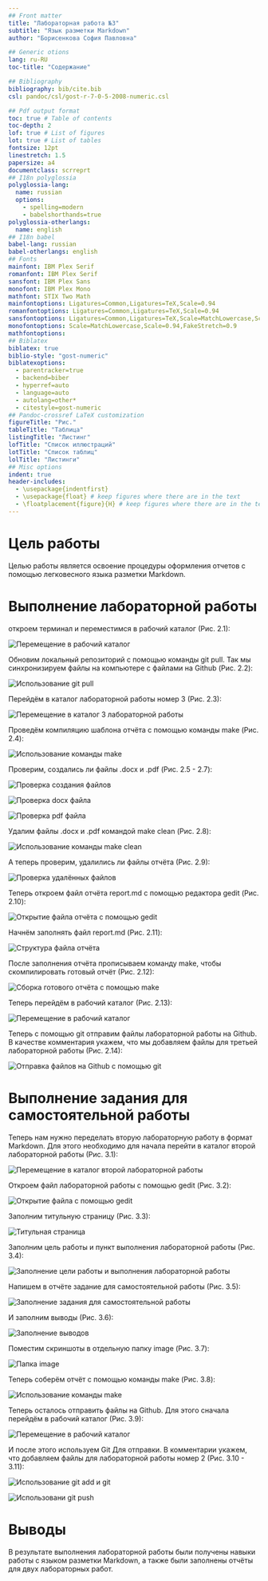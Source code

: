 ```yaml
---
## Front matter
title: "Лабораторная работа №3"
subtitle: "Язык разметки Markdown"
author: "Борисенкова София Павловна"

## Generic otions
lang: ru-RU
toc-title: "Содержание"

## Bibliography
bibliography: bib/cite.bib
csl: pandoc/csl/gost-r-7-0-5-2008-numeric.csl

## Pdf output format
toc: true # Table of contents
toc-depth: 2
lof: true # List of figures
lot: true # List of tables
fontsize: 12pt
linestretch: 1.5
papersize: a4
documentclass: scrreprt
## I18n polyglossia
polyglossia-lang:
  name: russian
  options:
	- spelling=modern
	- babelshorthands=true
polyglossia-otherlangs:
  name: english
## I18n babel
babel-lang: russian
babel-otherlangs: english
## Fonts
mainfont: IBM Plex Serif
romanfont: IBM Plex Serif
sansfont: IBM Plex Sans
monofont: IBM Plex Mono
mathfont: STIX Two Math
mainfontoptions: Ligatures=Common,Ligatures=TeX,Scale=0.94
romanfontoptions: Ligatures=Common,Ligatures=TeX,Scale=0.94
sansfontoptions: Ligatures=Common,Ligatures=TeX,Scale=MatchLowercase,Scale=0.94
monofontoptions: Scale=MatchLowercase,Scale=0.94,FakeStretch=0.9
mathfontoptions:
## Biblatex
biblatex: true
biblio-style: "gost-numeric"
biblatexoptions:
  - parentracker=true
  - backend=biber
  - hyperref=auto
  - language=auto
  - autolang=other*
  - citestyle=gost-numeric
## Pandoc-crossref LaTeX customization
figureTitle: "Рис."
tableTitle: "Таблица"
listingTitle: "Листинг"
lofTitle: "Список иллюстраций"
lotTitle: "Список таблиц"
lolTitle: "Листинги"
## Misc options
indent: true
header-includes:
  - \usepackage{indentfirst}
  - \usepackage{float} # keep figures where there are in the text
  - \floatplacement{figure}{H} # keep figures where there are in the text
---
```


# Цель работы

Целью работы является освоение процедуры оформления отчетов с помощью легковесного
языка разметки Markdown.

# Выполнение лабораторной работы

откроем терминал и переместимся в рабочий каталог (Рис. 2.1):

![Перемещение в рабочий каталог](image/1.jpg)

Обновим локальный репозиторий с помощью команды git pull. Так мы синхронизируем файлы на компьютере с файлами на Github (Рис. 2.2):

![Использование git pull](image/2.jpg)

Перейдём в каталог лабораторной работы номер 3 (Рис. 2.3):

![Перемещение в каталог 3 лабораторной работы](image/3.jpg)

Проведём компиляцию шаблона отчёта с помощью команды make (Рис. 2.4):

![Использование команды make](image/4.jpg)

Проверим, создались ли файлы .docx и .pdf (Рис. 2.5 - 2.7):

![Проверка создания файлов](image/5.jpg)

![Проверка docx файла](image/6.jpg)

![Проверка pdf файла](image/7.jpg)

Удалим файлы .docx и .pdf командой make clean (Рис. 2.8):

![Использование команды make clean](image/8.jpg)

А теперь проверим, удалились ли файлы отчёта (Рис. 2.9):

![Проверка удалённых файлов](image/9.jpg)

Теперь откроем файл отчёта report.md с помощью редактора gedit (Рис. 2.10):

![Открытие файла отчёта с помощью gedit](image/10.jpg)

Начнём заполнять файл report.md (Рис. 2.11):

![Структура файла отчёта](image/11.jpg)

После заполнения отчёта прописываем команду make, чтобы скомпилировать готовый отчёт (Рис. 2.12):

![Сборка готового отчёта с помощью make](image/12.jpg)

Теперь перейдём в рабочий каталог (Рис. 2.13):

![Перемещение в рабочий каталог](image/13.jpg)

Теперь с помощью git отправим файлы лабораторной работы на Github. В качестве комментария укажем, что мы добавляем файлы для третьей лабораторной работы (Рис. 2.14):

![Отправка файлов на Github с помощью git](image/14.jpg)

# Выполнение задания для самостоятельной работы

Теперь нам нужно переделать вторую лабораторную работу в формат Markdown. Для этого необходимо для начала перейти в каталог второй лабораторной работы (Рис. 3.1):

![Перемещение в каталог второй лабораторной работы](image/15.jpg)

Откроем файл лабораторной работы с помощью gedit (Рис. 3.2):

![Открытие файла с помощью gedit](image/16.jpg)

Заполним титульную страницу (Рис. 3.3):

![Титульная страница](image/17.jpg)

Заполним цель работы и пункт выполнения лабораторной работы (Рис. 3.4):

![Заполнение цели работы и выполнения лабораторной работы](image/18.jpg)

Напишем в отчёте задание для самостоятельной работы (Рис. 3.5):

![Заполнение задания для самостоятельной работы](image/19.jpg)

И заполним выводы (Рис. 3.6):

![Заполнение выводов](image/20.jpg)

Поместим скриншоты в отдельную папку image (Рис. 3.7):

![Папка image](image/21.jpg)

Теперь соберём отчёт с помощью команды make (Рис. 3.8):

![Использование команды make](image/22.jpg)

Теперь осталось отправить файлы на Github. Для этого сначала перейдём в рабочий каталог (Рис. 3.9):

![Перемещение в рабочий каталог](image/23.jpg)

И после этого используем Git Для отправки. В комментарии укажем, что добавляем файлы для лабораторной работы номер 2 (Рис. 3.10 - 3.11):

![Использование git add и git](image/24.jpg)

![Использовани git push](image/25.jpg)

# Выводы

В результате выполнения лабораторной работы были получены навыки работы с языком разметки Markdown, а также были заполнены отчёты для двух лабораторных работ.

